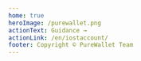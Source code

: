 ```yaml
---
home: true
heroImage: /purewallet.png
actionText: Guidance →
actionLink: /en/iostaccount/
footer: Copyright © PureWallet Team
---
```

